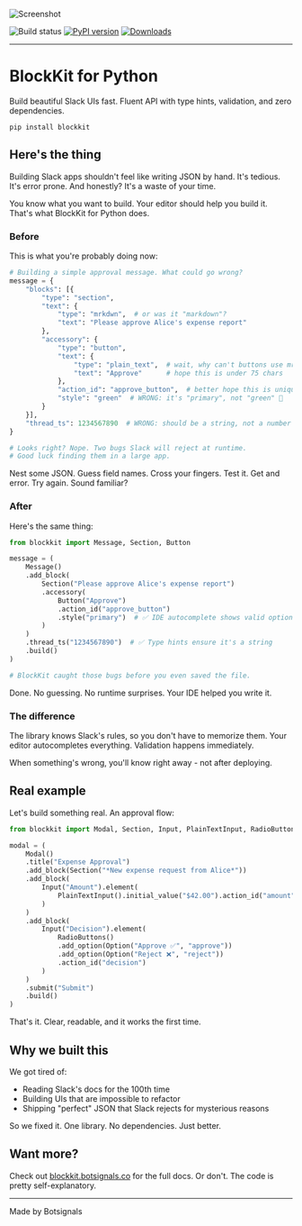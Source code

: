 ![Screenshot](https://github.com/imryche/blockkit/raw/master/images/logo.png)

![Build status](https://github.com/imryche/blockkit/actions/workflows/python-app.yml/badge.svg)
[![PyPI version](https://badge.fury.io/py/blockkit.svg)](https://badge.fury.io/py/blockkit)
[![Downloads](https://static.pepy.tech/badge/blockkit)](https://pepy.tech/project/blockkit)

---

# BlockKit for Python

Build beautiful Slack UIs fast. Fluent API with type hints, validation, and zero
dependencies.

```shell
pip install blockkit
```

## Here's the thing

Building Slack apps shouldn't feel like writing JSON by hand. It's tedious. It's
error prone. And honestly? It's a waste of your time.

You know what you want to build. Your editor should help you build it. That's
what BlockKit for Python does.

### Before

This is what you're probably doing now:

```python
# Building a simple approval message. What could go wrong?
message = {
    "blocks": [{
        "type": "section",
        "text": {
            "type": "mrkdwn",  # or was it "markdown"?
            "text": "Please approve Alice's expense report"
        },
        "accessory": {
            "type": "button",
            "text": {
                "type": "plain_text",  # wait, why can't buttons use mrkdwn?
                "text": "Approve"      # hope this is under 75 chars
            },
            "action_id": "approve_button",  # better hope this is unique
            "style": "green"  # WRONG: it's "primary", not "green" 🤦
        }
    }],
    "thread_ts": 1234567890  # WRONG: should be a string, not a number
}

# Looks right? Nope. Two bugs Slack will reject at runtime.
# Good luck finding them in a large app.
```

Nest some JSON. Guess field names. Cross your fingers. Test it. Get and error.
Try again. Sound familiar?

### After

Here's the same thing:

```python
from blockkit import Message, Section, Button

message = (
    Message()
    .add_block(
        Section("Please approve Alice's expense report")
        .accessory(
            Button("Approve")
            .action_id("approve_button")
            .style("primary")  # ✅ IDE autocomplete shows valid options
        )
    )
    .thread_ts("1234567890")  # ✅ Type hints ensure it's a string
    .build()
)

# BlockKit caught those bugs before you even saved the file.
```

Done. No guessing. No runtime surprises. Your IDE helped you write it.

### The difference

The library knows Slack's rules, so you don't have to memorize them. Your editor
autocompletes everything. Validation happens immediately.

When something's wrong, you'll know right away - not after deploying.

## Real example

Let's build something real. An approval flow:

```python
from blockkit import Modal, Section, Input, PlainTextInput, RadioButtons, Option

modal = (
    Modal()
    .title("Expense Approval")
    .add_block(Section("*New expense request from Alice*"))
    .add_block(
        Input("Amount").element(
            PlainTextInput().initial_value("$42.00").action_id("amount")
        )
    )
    .add_block(
        Input("Decision").element(
            RadioButtons()
            .add_option(Option("Approve ✅", "approve"))
            .add_option(Option("Reject ❌", "reject"))
            .action_id("decision")
        )
    )
    .submit("Submit")
    .build()
)
```

That's it. Clear, readable, and it works the first time.

## Why we built this

We got tired of:

- Reading Slack's docs for the 100th time
- Building UIs that are impossible to refactor
- Shipping "perfect" JSON that Slack rejects for mysterious reasons

So we fixed it. One library. No dependencies. Just better.

## Want more?

Check out [blockkit.botsignals.co](https://blockkit.botsignals.co) for the full
docs. Or don't. The code is pretty self-explanatory.

---

Made by Botsignals
